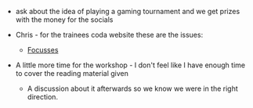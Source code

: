 - ask about the idea of playing a gaming tournament and we get prizes with the money for the socials

- Chris - for the trainees coda website these are the issues:
	- [Focusses](https://coda.io/d/Trainees_dryBdidTdcn/Quads_suZ7P4K6#_lu3xWbA2)


- A little more time for the workshop - I don't feel like I have enough time to cover the reading material given
	- A discussion about it afterwards so we know we were in the right direction.

